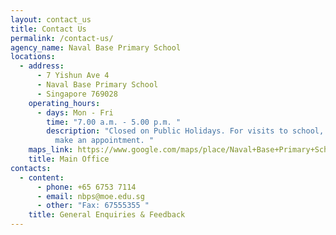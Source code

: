 ```yaml
---
layout: contact_us
title: Contact Us
permalink: /contact-us/
agency_name: Naval Base Primary School
locations:
  - address:
      - 7 Yishun Ave 4
      - Naval Base Primary School
      - Singapore 769028
    operating_hours:
      - days: Mon - Fri
        time: "7.00 a.m. - 5.00 p.m. "
        description: "Closed on Public Holidays. For visits to school, it is advised to
          make an appointment. "
    maps_link: https://www.google.com/maps/place/Naval+Base+Primary+School/@1.4160913,103.8367281,17z/data=!3m1!4b1!4m6!3m5!1s0x31da1413f86cca47:0x901b532e5573151b!8m2!3d1.4160913!4d103.8389168!16s%2Fg%2F1tt1q66v
    title: Main Office
contacts:
  - content:
      - phone: +65 6753 7114
      - email: nbps@moe.edu.sg
      - other: "Fax: 67555355 "
    title: General Enquiries & Feedback
---
```

